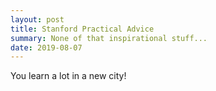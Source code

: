 ```yaml
---
layout: post
title: Stanford Practical Advice
summary: None of that inspirational stuff...
date: 2019-08-07
---
```

You learn a lot in a new city!
